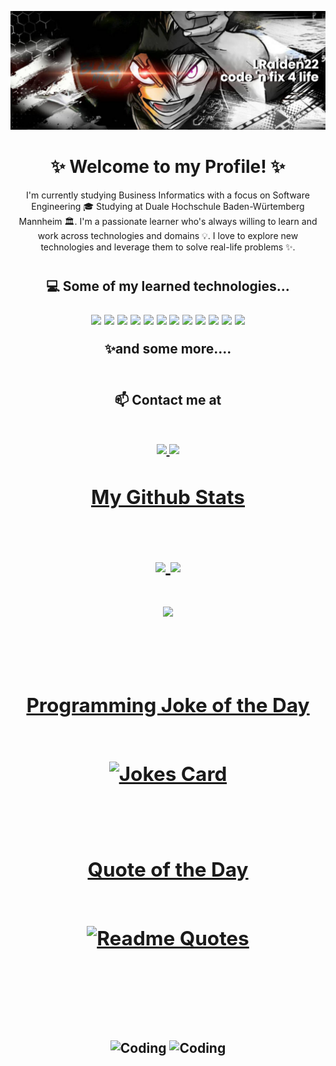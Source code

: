 <p align="center">
<img src="https://github.com/LRaiden22/LRaiden22/blob/main/banner.png" />
</p>

<h1 align="center">
 ✨ Welcome to my Profile! ✨
</h1>

<p align="center">
  I'm currently studying Business Informatics with a focus on Software Engineering 🎓 Studying at Duale Hochschule Baden-Würtemberg Mannheim 🏛. I'm a passionate learner who's always willing to learn and work across technologies and domains 💡. I love to explore new technologies and leverage them to solve real-life problems ✨.

<h1></h1>

<h2 align="center">💻 Some of my learned technologies...
<p align="center"> </p>
<p align="center">
 <img src="https://img.shields.io/badge/-Java-black?style=flat-square&logo=oracle"/>
 <img src="https://img.shields.io/badge/-HTML-black?style=flat-square&logo=html5"/>
 <img src="https://img.shields.io/badge/-CSS-black?style=flat-square&logo=css3"/>
 <img src="https://img.shields.io/badge/-JavaScript-black?style=flat-square&logo=javascript"/>
 <img src="https://img.shields.io/badge/-Svelte-black?style=flat-square&logo=svelte"/>
 <img src="https://img.shields.io/badge/-SpringBoot-black?style=flat-square&logo=springboot"/>
 <img src="https://img.shields.io/badge/-NodeJS-black?style=flat-square&logo=Node.js"/>
 <img src="https://img.shields.io/badge/-MySQL-black?style=flat-square&logo=mysql"/>
 <img src="https://img.shields.io/badge/-Git-black?style=flat-square&logo=git"/>
 <img src="https://img.shields.io/badge/-GitHub-black?style=flat-square&logo=github"/>
 <img src="https://img.shields.io/badge/Linux-FCC624?logo=linux&logoColor=black"/>
  <img src="https://img.shields.io/badge/YAML-CB171E?logo=yaml&logoColor=fff"/>
</p>
✨and some more....

<br>

<br>
 
</h2>

<h2 align="center"> 📫 Contact me at
 
<br>
 
<br>
 
<p align="center">
 <a href="mailto: lrau22@gmail.com">
  <img src="https://img.shields.io/badge/-lrau-c14438?style=flat-square&logo=Gmail&logoColor=white&link=mailto:lrau22@gmail.com"/>
 </a>
 <a href="https://www.linkedin.com/in/louis-rau-59435824b/">
  <img src="https://img.shields.io/badge/-Louis Rau-blue?style=flat-square&logo=Linkedin&logoColor=white&link=https://www.linkedin.com/in/louis-rau-59435824b/"/>
 </p>
  

<h2 align="center">
  My Github Stats
 

<br>

<br>

<p align = "center">
  <img  src = "https://github-readme-stats.vercel.app/api?username=LRaiden22&show_icons=true&theme=radical&line_height=27">
  <img src = "https://github-readme-stats.vercel.app/api/top-langs/?username=LRaiden22&hide=html,css,java,shaderlab,kotlin,hlsl&theme=radical">
</p>

<p align = "center">
 <img  src="https://github-readme-streak-stats.herokuapp.com/?user=LRaiden22&show_icons=true&locale=en&layout=compact&theme=radical&line_height=0" />
</p> 

<br>

</h2>


<h2 align="center">
  Programming Joke of the Day

<br>

<br>

![Jokes Card](https://readme-jokes.vercel.app/api?hideBorder&theme=dracula)


<br>

<h2 align="center">
  Quote of the Day
<br>

<br>

[![Readme Quotes](https://quotes-github-readme.vercel.app/api?theme=dracula)](https://github.com/piyushsuthar/github-readme-quotes)


<br>
</h2>
<br>

<p align="center">
<img align="center" alt="Coding" width="400" src="https://res.cloudinary.com/practicaldev/image/fetch/s--WXI5d2Ru--/c_limit%2Cf_auto%2Cfl_progressive%2Cq_66%2Cw_800/https://media1.tenor.com/images/0c34272909ee2a4db5606a014082312b/tenor.gif%3Fitemid%3D15828752">
 <img align="center" alt="Coding" width="400" src="https://github.com/LRaiden22/LRaiden22/blob/main/71fe1599ef44e5a0b86f6cbc3adbee63.gif">
</p>


